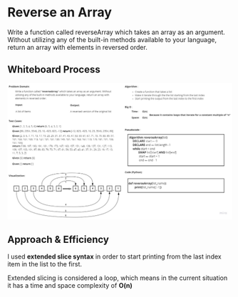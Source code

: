 # Reverse an Array
<!-- Description of the challenge -->
Write a function called reverseArray which takes an array as an argument. 
Without utilizing any of the built-in methods available to your language, return an array with elements in reversed order.

## Whiteboard Process
<!-- Embedded whiteboard image -->
![whiteboard pic](./img/array-reverse.jpg)
## Approach & Efficiency
<!-- What approach did you take? Discuss Why. What is the Big O space/time for this approach? -->
I used **extended slice syntax** in order to start printing from the last index item in the list to the first.

Extended slicing is considered a loop, which means in the current situation it has a time and space complexity of **O(n)**